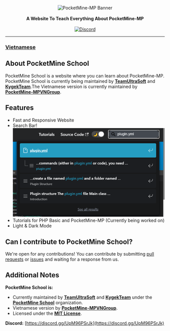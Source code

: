 <p align="center">
    <a><img src="https://camo.githubusercontent.com/7d23a5b0cef5c95e2102e4e482cbb24473e838d8a46279947e2cafb45586cdce/687474703a2f2f63646e2e706f636b65746d696e652e6e65742f696d672f506f636b65744d696e652d4d502d682e706e67" alt="PocketMine-MP Banner"></a><br><br>
    <b>A Website To Teach Everything About PocketMine-MP</b><br><br>
    <a href="https://discord.gg/UpM96PSrJk"><img alt="Discord" src="https://img.shields.io/discord/869130615851745281?label=Discord"></a>
</p>

---

### [**Vietnamese**](/.github/readme/vie.md)

## About PocketMine School

PocketMine School is a website where you can learn about PocketMine-MP. PocketMine School is currently being maintained by [**TeamUltraSoft**](https://github.com/TeamUltraSoft) and [**KygekTeam**](https://github.com/KygekTeam).The Vietnamese version is currently maintained by [**PocketMine-MPVNGroup**](https://github.com/PocketMine-MP-VN-Group).

## Features

- Fast and Responsive Website
- Search Bar!
  ![Search Bar](static/img/searchbar.png)
- Tutorials for PHP Basic and PocketMine-MP (Currently being worked on)
- Light & Dark Mode

## Can I contribute to PocketMine School?

We're open for any contributions! You can contribute by submitting [pull requests](https://github.com/PocketMine-MP-VN-Group/Pocketmine-School/pulls) or [issues](https://github.com/PocketMine-MP-VN-Group/Pocketmine-School/issues) and waiting for a response from us.

<!-- TODO: Add tutorial for building and testing PocketMine School locally -->

## Additional Notes

**PocketMine School is:**
- Currently maintained by [**TeamUltraSoft**](https://github.com/TeamUltraSoft) and [**KygekTeam**](https://github.com/KygekTeam) under the [**PocketMine School**](https://github.com/PocketMine-School) organization.
- Vietnamese version by [**PocketMine-MPVNGroup**](https://github.com/PocketMine-MP-VN-Group).
- Licensed under the [**MIT License**](/LICENSE).

**Discord:** [https://discord.gg/UpM96PSrJk](https://discord.gg/UpM96PSrJk)

